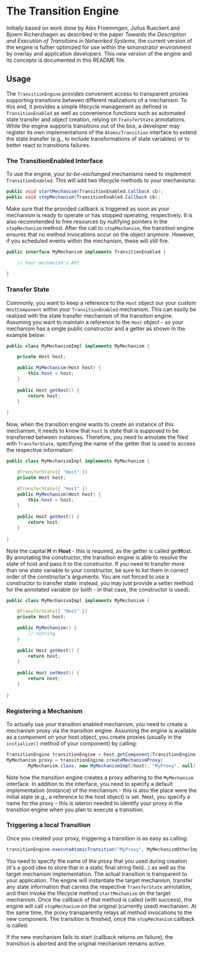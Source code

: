 # The Transition Engine

Initially based on work done by Alex Froemmgen, Julius Rueckert and Bjoern Richerzhagen as described in the paper *Towards the Description and Execution of Transitions in Networked Systems*, the current version of the engine is futher optimized for use within the simonstrator environment by overlay and application developers. 
This *new* version of the engine and its concepts is documented in this README file.

## Usage

The `TransitionEngine` provides convenient access to transparent proxies supporting transitions between different realizations of a mechanism. 
To this end, it provides a simple lifecycle management as defined in `TransitionEnabled` as well as convenience functions such as automated state transfer and object creation, relying on `TransferState` annotations. 
While the engine supports transitions out of the box, a developer may register its own implementations of the `AtomicTransition` interface to extend the state transfer (e.g., to include transformations of state variables) or to better react to transitions failures.

### The TransitionEnabled Interface

To use the engine, your *to-be-exchanged* mechanisms need to implement `TransitionEnabled`.
This will add two lifecycle methods to your mechanisms:

```java
public void startMechanism(TransitionEnabled.Callback cb);
public void stopMechanism(TransitionEnabled.Callback cb);
```

Make sure that the provided callback is triggered as soon as your mechanism is ready to operate or has stopped operating, respectively.
It is also recommended to free resources by nullifying pointers in the `stopMechanism` method.
After the call to `stopMechanism`, the transition engine ensures that no method invocations occur on the object anymore.
However, if you scheduled events within the mechanism, these will still fire.


```java
public interface MyMechanism implements TransitionEnabled {

	// Your mechanism's API
	
}
```


### Transfer State

Commonly, you want to keep a reference to the `Host` object our your custom `HostComponent` within your `TransitionEnabled` mechanism.
This can easily be realized with the state transfer mechanism of the transition engine.
Assuming you want to maintain a reference to the `Host` object - so your mechanism has a single public constructor and a getter as shown in the example below:

```java
public class MyMechanismImpl implements MyMechanism {

	private Host host;

	public MyMechanism(Host host) {
		this.host = host;
	}
	
	public Host getHost() {
		return host;
	}
	
}
```

Now, when the transition engine wants to create an instance of this mechanism, it needs to know that `host` is state that is supposed to be transferred between instances.
Therefore, you need to annotate the filed with `TransferState`, specifying the name of the getter that is used to access the respective information:

```java
public class MyMechanismImpl implements MyMechanism {

	@TransferState({ "Host" })
	private Host host;

	@TransferState({ "Host" })
	public MyMechanism(Host host) {
		this.host = host;
	}
	
	public Host getHost() {
		return host;
	}
	
}
```

Note the capital **H** in **Host** - this is required, as the getter is called get**H**ost.
By annotating the constructor, the transition engine is able to resolve the state of host and pass it to the constructor.
If you need to transfer more than one state variable to your constructor, be sure to list them in correct order of the constructor's arguments.
You are not forced to use a constructor to transfer state: instead, you may just provide a setter method for the annotated variable (or both - in that case, the constructor is used):

```java
public class MyMechanismImpl implements MyMechanism {

	@TransferState({ "Host" })
	private Host host;

	public MyMechanism() {
		// nothing
	}
	
	public Host getHost() {
		return host;
	}
	
	public Host setHost() {
		return host;
	}
	
}
```

### Registering a Mechanism

To actually use your transition enabled mechanism, you need to create a mechanism proxy via the transition engine.
Assuming the engine is available as a component on your host object, you create proxies (usually in the `initialize()` method of your component) by calling:

```java
TransitionEngine transitionEngine = host.getComponent(TransitionEngine.class);
MyMechanism proxy = transitionEngine.createMechanismProxy(
		MyMechanism.class, new MyMechanismImpl(host), "MyProxy", null);
```

Note how the transition engine creates a proxy adhering to the `MyMechanism` interface. 
In addition to the interface, you need to specify a default implementation (instance) of the mechanism - this is also the place were the initial state (e.g., a reference to the host object) is set.
Next, you specify a name for the proxy - this is lateron needed to identify your proxy in the transition engine when you plan to execute a transition.


### Triggering a local Transition

Once you created your proxy, triggering a transition is as easy as calling:

```java
transitionEngine.executeAtomicTransition("MyProxy", MyMechanismOtherImplementation.class);
```

You need to specify the name of the proxy that you used during creation (it's a good idea to store that in a static final string field...) as well as the target mechanism implementation.
The actual transition is transparent to your application.
The engine will instantiate the target mechanism, transfer any state information that carries the respective `TransferState` annotation, and then invoke the lifecycle method `startMechanism` on the target mechanism.
Once the callback of that method is called (with success), the engine will call `stopMechanism` on the original (currently used) mechanism.
At the same time, the proxy transparently relays all method invocations to the new component.
The transition is finished, once the `stopMechanism` callback is called.

If the new mechanism fails to start (callback returns on failure), the transition is aborted and the original mechanism remains active.

